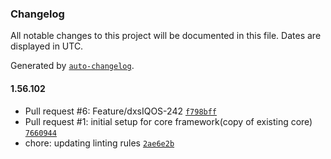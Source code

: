 ### Changelog

All notable changes to this project will be documented in this file. Dates are displayed in UTC.

Generated by [`auto-changelog`](https://github.com/CookPete/auto-changelog).

#### 1.56.102

- Pull request #6: Feature/dxsIQOS-242 [`f798bff`](https://source.app.pconnect.biz/scm/dxseng/commit/f798bffe090f2ed9e54e88adafd7c9bc1f603fb0)
- Pull request #1: initial setup for core framework(copy of existing core) [`7660944`](https://source.app.pconnect.biz/scm/dxseng/commit/76609447bddc6cadcb689c1131c85265c9cebd2d)
- chore: updating linting rules [`2ae6e2b`](https://source.app.pconnect.biz/scm/dxseng/commit/2ae6e2b65bd4b875865ce564050e11f985ede91d)
